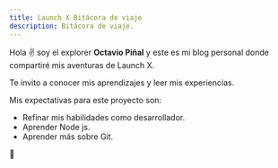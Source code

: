 ```yaml
---
title: Launch X Bitácora de viaje
description: Bitácora de viaje.
---
```


Hola ✌️  soy el explorer **Octavio Piñal** y este es mi blog personal donde compartiré mis aventuras de Launch X.

Te invito a conocer mis aprendizajes y leer mis experiencias.

Mis expectativas para este proyecto son:
- Refinar mis habilidades como desarrollador.
- Aprender Node js.
- Aprender más sobre Git.

🚀
